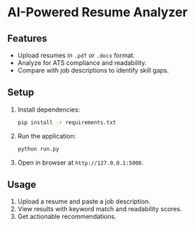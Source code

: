 
# AI-Powered Resume Analyzer

## Features
- Upload resumes in `.pdf` or `.docx` format.
- Analyze for ATS compliance and readability.
- Compare with job descriptions to identify skill gaps.

## Setup
1. Install dependencies:
    ```bash
    pip install -r requirements.txt
    ```
2. Run the application:
    ```bash
    python run.py
    ```
3. Open in browser at `http://127.0.0.1:5000`.

## Usage
1. Upload a resume and paste a job description.
2. View results with keyword match and readability scores.
3. Get actionable recommendations.

